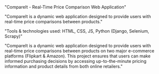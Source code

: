 "CompareIt - Real-Time Price Comparison Web Application"

"CompareIt is a dynamic web application designed to provide users with real-time price comparisons between products."

"Tools \& technologies used: HTML, CSS, JS, Python (Django, Selenium, Scrapy)"

"CompareIt is a dynamic web application designed to provide users with real-time price comparisons between products on two major e-commerce platforms (Flipkart \& Amazon). This project ensures that users can make informed purchasing decisions by accessing up-to-the-minute pricing information and product details from both online retailers."
